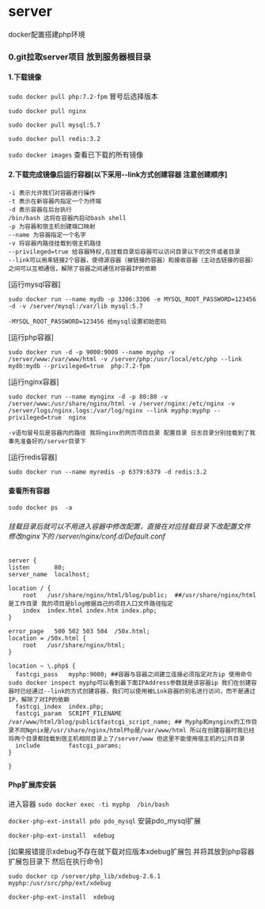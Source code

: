 # server
docker配置搭建php环境

###  0.git拉取server项目 放到服务器根目录

#### 1.下载镜像
`sudo docker pull php:7.2-fpm`   冒号后选择版本

`sudo docker pull nginx`

`sudo docker pull mysql:5.7`

`sudo docker pull redis:3.2`

`sudo docker images`  查看已下载的所有镜像

#### 2.下载完成镜像后运行容器[以下采用--link方式创建容器 注意创建顺序]

    -i 表示允许我们对容器进行操作
    -t 表示在新容器内指定一个为终端
    -d 表示容器在后台执行
    /bin/bash 这将在容器内启动bash shell
    -p 为容器和宿主机创建端口映射
    --name 为容器指定一个名字
    -v 将容器内路径挂载到宿主机路径
    --privileged=true 给容器特权,在挂载目录后容器可以访问目录以下的文件或者目录
    --link可以用来链接2个容器，使得源容器（被链接的容器）和接收容器（主动去链接的容器）之间可以互相通信，解除了容器之间通信对容器IP的依赖
 [运行mysql容器]

`sudo docker run --name mydb -p 3306:3306 -e MYSQL_ROOT_PASSWORD=123456 -d -v /server/mysql:/var/lib mysql:5.7`

    -MYSQL_ROOT_PASSWORD=123456 给mysql设置初始密码
    
 [运行php容器]

`sudo docker run -d -p 9000:9000 --name myphp -v /server/www:/var/www/html -v /server/php:/usr/local/etc/php --link mydb:mydb --privileged=true  php:7.2-fpm`

[运行nginx容器] 

`sudo docker run --name mynginx -d -p 80:80 -v /server/www:/usr/share/nginx/html -v /server/nginx:/etc/nginx -v /server/logs/nginx.logs:/var/log/nginx --link myphp:myphp --privileged=true  nginx`

    -v语句冒号后是容器内的路径 我将nginx的网页项目目录 配置目录 日志目录分别挂载到了我事先准备好的/server目录下

 [运行redis容器]

`sudo docker run --name myredis -p 6379:6379 -d redis:3.2` 
    
#### 查看所有容器
`sudo docker ps  -a` 

###### 挂载目录后就可以不用进入容器中修改配置，直接在对应挂载目录下改配置文件 修改nginx下的 /server/nginx/conf.d/Default.conf

    server {
    listen       80;
    server_name  localhost;

    location / {
        root   /usr/share/nginx/html/blog/public;  ##/usr/share/nginx/html是工作目录 我的项目是blog根据自己的项目入口文件路径指定
        index  index.html index.htm index.php;
    }

    error_page   500 502 503 504  /50x.html;
    location = /50x.html {
        root   /usr/share/nginx/html;
    }

    location ~ \.php$ {
      fastcgi_pass   myphp:9000; ##容器与容器之间建立连接必须指定对方ip 使用命令sudo docker inspect myphp可以看到最下面IPAddress参数就是该容器ip 我们在创建容器时已经通过--link的方式创建容器，我们可以使用被Link容器的别名进行访问，而不是通过IP，解除了对IP的依赖
      fastcgi_index  index.php;
      fastcgi_param  SCRIPT_FILENAME  /var/www/html/blog/public$fastcgi_script_name; ## Myphp和mynginx的工作目录不同Ngnix是/usr/share/nginx/htmlPhp是/var/www/html 所以在创建容器时我已经将两个目录都挂载到宿主机相同目录上了/server/www 但这里不能使用宿主机的公共目录
      include        fastcgi_params;
    }
    
    }
    
#### Php扩展库安装

进入容器
`sudo docker exec -ti myphp  /bin/bash`

`docker-php-ext-install pdo pdo_mysql` 安装pdo_mysql扩展

`docker-php-ext-install  xdebug`

[如果报错提示xdebug不存在就下载对应版本xdebug扩展包 并将其放到php容器扩展包目录下 然后在执行命令]

`sudo docker cp /server/php_lib/xdebug-2.6.1 myphp:/usr/src/php/ext/xdebug`

`docker-php-ext-install  xdebug`

